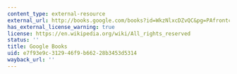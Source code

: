```yaml
---
content_type: external-resource
external_url: http://books.google.com/books?id=WkzNlxcDZvQC&pg=PAfrontcover
has_external_license_warning: true
license: https://en.wikipedia.org/wiki/All_rights_reserved
status: ''
title: Google Books
uid: e7f93e9c-3129-46f9-b662-28b3453d5314
wayback_url: ''
---
```

